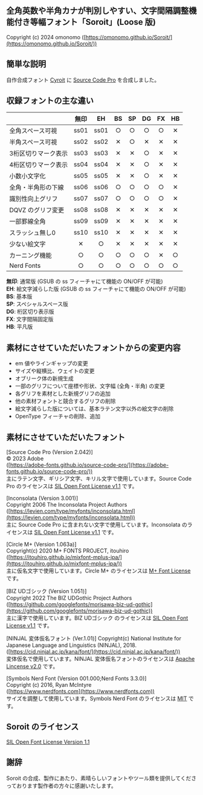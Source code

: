 ## 全角英数や半角カナが判別しやすい、文字間隔調整機能付き等幅フォント「Soroit」(Loose 版)

Copyright (c) 2024 omonomo ([https://omonomo.github.io/Soroit/](https://omonomo.github.io/Soroit/))

## 簡単な説明

自作合成フォント [Cyroit](https://omonomo.github.io/Cyroit/) に [Source Code Pro](https://adobe-fonts.github.io/source-code-pro/) を合成しました。

## 収録フォントの主な違い

|                     | 無印 |  EH  |  BS  |  SP  |  DG  |  FX  |  HB  |
| ------------------- | :--: | :--: | :--: | :--: | :--: | :--: | :--: |
| 全角スペース可視    | ss01 | ss01 |  ○  |  ○  |  ○  |  ○  |  ✕  |
| 半角スペース可視    | ss02 | ss02 |  ✕  |  ○  |  ✕  |  ✕  |  ✕  |
| 3桁区切りマーク表示 | ss03 | ss03 |  ✕  |  ✕  |  ○  |  ✕  |  ✕  |
| 4桁区切りマーク表示 | ss04 | ss04 |  ✕  |  ✕  |  ○  |  ✕  |  ✕  |
| 小数小文字化        | ss05 | ss05 |  ✕  |  ✕  |  ○  |  ✕  |  ✕  |
| 全角・半角形の下線  | ss06 | ss06 |  ○  |  ○  |  ○  |  ○  |  ✕  |
| 識別性向上グリフ    | ss07 | ss07 |  ○  |  ○  |  ○  |  ○  |  ✕  |
| DQVZ のグリフ変更   | ss08 | ss08 |  ✕  |  ✕  |  ✕  |  ✕  |  ✕  |
| 一部罫線全角        | ss09 | ss09 |  ✕  |  ✕  |  ✕  |  ✕  |  ✕  |
| スラッシュ無し0     | ss10 | ss10 |  ✕  |  ✕  |  ✕  |  ✕  |  ✕  |
| 少ない絵文字        |  ✕  |  ○  |  ✕  |  ✕  |  ✕  |  ✕  |  ✕  |
| カーニング機能      |  ○  |  ○  |  ○  |  ○  |  ○  |  ✕  |  ○  |
| Nerd Fonts          |  ○  |  ○  |  ○  |  ○  |  ○  |  ○  |  ○  |

**無印**: 通常版 (GSUB の ss フィーチャにて機能の ON/OFF が可能)  
**EH**: 絵文字減らした版 (GSUB の ss フィーチャにて機能の ON/OFF が可能)  
**BS**: 基本版  
**SP**: スペシャルスペース版  
**DG**: 桁区切り表示版  
**FX**: 文字間隔固定版  
**HB**: 平凡版

## 素材にさせていただいたフォントからの変更内容

- em 値やラインギャップの変更
- サイズや縦横比、ウェイトの変更
- オブリーク体の新規生成
- 一部のグリフについて座標や形状、文字幅 (全角・半角) の変更
- 各グリフを素材とした新規グリフの追加
- 他の素材フォントと競合するグリフの削除
- 絵文字減らした版については、基本ラテン文字以外の絵文字の削除
- OpenType フィーチャの削除、追加

## 素材にさせていただいたフォント

[Source Code Pro (Version 2.042)]  
© 2023 Adobe  
([https://adobe-fonts.github.io/source-code-pro/](https://adobe-fonts.github.io/source-code-pro/))  
主にラテン文字、ギリシア文字、キリル文字で使用しています。Source Code Pro のライセンスは [SIL Open Font License v1.1](https://fonts.google.com/specimen/Source+Code+Pro/license) です。

[Inconsolata (Version 3.001)]  
Copyright 2006 The Inconsolata Project Authors  
([https://levien.com/type/myfonts/inconsolata.html](https://levien.com/type/myfonts/inconsolata.html))  
主に Source Code Pro に含まれない文字で使用しています。Inconsolata のライセンスは [SIL Open Font License v1.1](https://github.com/google/fonts/blob/main/ofl/inconsolata/OFL.txt) です。

[Circle M+ (Version 1.063a)]  
Copyright(c) 2020 M+ FONTS PROJECT, itouhiro  
([https://itouhiro.github.io/mixfont-mplus-ipa/](https://itouhiro.github.io/mixfont-mplus-ipa/))  
主に仮名文字で使用しています。Circle M+ のライセンスは [M+ Font License](https://itouhiro.github.io/mixfont-mplus-ipa/mplus/LICENSE_E.txt) です。

[BIZ UDゴシック (Version 1.051)]  
Copyright 2022 The BIZ UDGothic Project Authors  
([https://github.com/googlefonts/morisawa-biz-ud-gothic](https://github.com/googlefonts/morisawa-biz-ud-gothic))  
主に漢字で使用しています。BIZ UDゴシック のライセンスは [SIL Open Font License v1.1](https://github.com/googlefonts/morisawa-biz-ud-gothic/blob/main/OFL.txt) です。

[NINJAL 変体仮名フォント (Ver.1.01)]
Copyright(c) National Institute for Japanese Language and Linguistics (NINJAL), 2018.  
([https://cid.ninjal.ac.jp/kana/font/](https://cid.ninjal.ac.jp/kana/font/))  
変体仮名で使用しています。NINJAL 変体仮名フォントのライセンスは [Apache Lincense v2.0](https://cid.ninjal.ac.jp/kana/font/) です。

[Symbols Nerd Font (Version 001.000;Nerd Fonts 3.3.0)]  
Copyright (c) 2016, Ryan McIntyre  
([https://www.nerdfonts.com](https://www.nerdfonts.com))  
サイズを調整して使用しています。Symbols Nerd Font のライセンスは [MIT](https://github.com/ryanoasis/nerd-fonts/blob/master/patched-fonts/NerdFontsSymbolsOnly/LICENSE) です。

## Soroit のライセンス

[SIL Open Font License Version 1.1](https://github.com/omonomo/Soroit/blob/main/build/SoroitLoose/OFL.txt)

## 謝辞

Soroit の合成、製作にあたり、素晴らしいフォントやツール類を提供してくださっております製作者の方々に感謝いたします。
